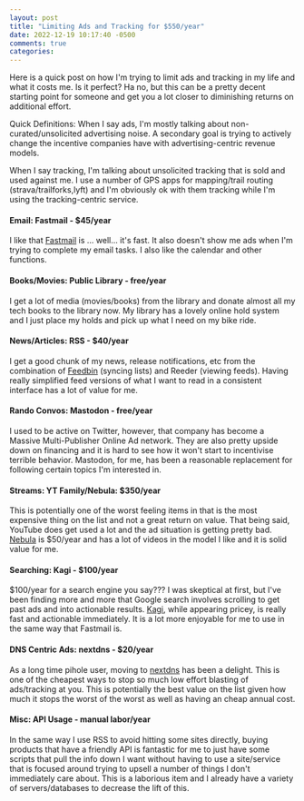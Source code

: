 ```yaml
---
layout: post
title: "Limiting Ads and Tracking for $550/year"
date: 2022-12-19 10:17:40 -0500
comments: true
categories:
---
```

Here is a quick post on how I'm trying to limit ads and tracking in my life and what it costs me. Is it perfect? Ha no, but this can be a pretty decent starting point for someone and get you a lot closer to diminishing returns on additional effort.

Quick Definitions: When I say ads, I'm mostly talking about non-curated/unsolicited advertising noise. A secondary goal is trying to actively change the incentive companies have with advertising-centric revenue models.

When I say tracking, I'm talking about unsolicited tracking that is sold and used against me. I use a number of GPS apps for mapping/trail routing (strava/trailforks,lyft) and I'm obviously ok with them tracking while I'm using the tracking-centric service.


#### Email:  Fastmail - $45/year  
I like that [Fastmail](fastmail) is ... well... it's fast. It also doesn't show me ads when I'm trying to complete my email tasks. I also like the calendar and other functions.  

#### Books/Movies: Public Library - free/year  
I get a lot of media (movies/books) from the library and donate almost all my tech books to the library now. My library has a lovely online hold system and I just place my holds and pick up what I need on my bike ride.

#### News/Articles: RSS - $40/year  
I get a good chunk of my news, release notifications, etc from the combination of [Feedbin](https://feedbin.com/) (syncing lists) and Reeder (viewing feeds). Having really simplified feed versions of what I want to read in a consistent interface has a lot of value for me.

#### Rando Convos: Mastodon - free/year
I used to be active on Twitter, however, that company has become a Massive Multi-Publisher Online Ad network. They are also pretty upside down on financing and it is hard to see how it won't start to incentivise terrible behavior. Mastodon, for me, has been a reasonable replacement for following certain topics I'm interested in.

#### Streams: YT Family/Nebula: $350/year  
This is potentially one of the worst feeling items in that is the most expensive thing on the list and not a great return on value. That being said, YouTube does get used a lot and the ad situation is getting pretty bad.  
[Nebula](https://nebula.tv) is $50/year and has a lot of videos in the model I like and it is solid value for me.  

#### Searching: Kagi - $100/year    
$100/year for a search engine you say??? I was skeptical at first, but I've been finding more and more that Google search involves scrolling to get past ads and into actionable results. [Kagi](https://kagi.com), while appearing pricey, is really fast and actionable immediately. It is a lot more enjoyable for me to use in the same way that Fastmail is.

#### DNS Centric Ads: nextdns - $20/year  
As a long time pihole user, moving to [nextdns](https://nextdns.io) has been a delight. This is one of the cheapest ways to stop so much low effort blasting of ads/tracking at you. This is potentially the best value on the list given how much it stops the worst of the worst as well as having an cheap annual cost.

#### Misc: API Usage - manual labor/year  
In the same way I use RSS to avoid hitting some sites directly, buying products that have a friendly API is fantastic for me to just have some scripts that pull the info down I want without having to use a site/service that is focused around trying to upsell a number of things I don't immediately care about. This is a laborious item and I already have a variety of servers/databases to decrease the lift of this.

